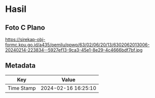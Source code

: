 # Hasil

## Foto C Plano

https://sirekap-obj-formc.kpu.go.id/a435/pemilu/ppwp/63/02/06/20/13/6302062013006-20240214-223834--5927ef13-9ca3-45e1-8e29-4c4666bdf7bf.jpg


## Metadata

| Key        | Value               |
| ---------- | ------------------- |
| Time Stamp | 2024-02-16 16:25:10 |



